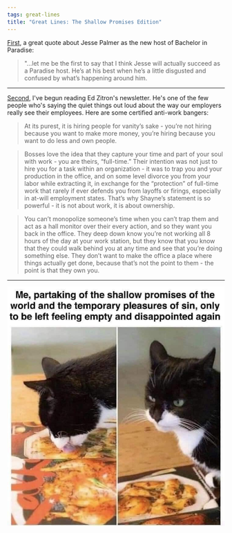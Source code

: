 ```yaml
---
tags: great-lines
title: "Great Lines: The Shallow Promises Edition"
---
```






[First](https://www.vulture.com/article/bachelor-in-paradise-season-8-premiere-recap-episode-1.html), a great quote about Jesse Palmer as the new host of Bachelor in Paradise:

> "...let me be the first to say that I think Jesse will actually succeed as a Paradise host. He’s at his best when he’s a little disgusted and confused by what’s happening around him.
___

[Second](https://ez.substack.com/p/the-work-from-home-future-is-destroying), I've begun reading Ed Zitron's newsletter. He's one of the few people who's saying the quiet things out loud about the way our employers really see their employees. Here are some certified anti-work bangers:

> At its purest, it is hiring people for vanity’s sake - you’re not hiring because you want to make more money, you’re hiring because you want to do less and own people.

> Bosses love the idea that they capture your time and part of your soul with work - you are theirs, “full-time.” Their intention was not just to hire you for a task within an organization - it was to trap you and your production in the office, and on some level divorce you from your labor while extracting it, in exchange for the “protection” of full-time work that rarely if ever defends you from layoffs or firings, especially in at-will employment states. That’s why Shayne’s statement is so powerful - it is not about work, it is about ownership.

> You can’t monopolize someone’s time when you can’t trap them and act as a hall monitor over their every action, and so they want you back in the office. They deep down know you’re not working all 8 hours of the day at your work station, but they know that you know that they could walk behind you at any time and see that you’re doing something else. They don’t want to make the office a place where things actually get done, because that’s not the point to them - the point is that they own you.
___

![catshallowpromises](https://raw.githubusercontent.com/muneer78/muneer78.github.io/master/images/catshallowpromises.jpg)
